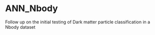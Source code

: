 # ANN_Nbody
Follow up on the initial testing of Dark matter particle classification in a Nbody dataset
